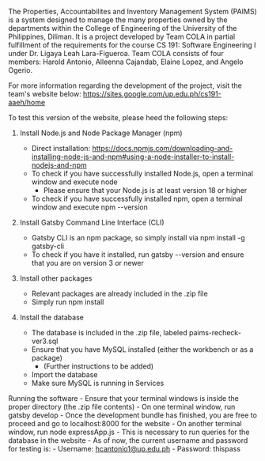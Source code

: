The Properties, Accountabilites and Inventory Management System (PAIMS) is a system designed to manage the many properties owned by the departments within the College of Engineering of the University of the Philippines, Diliman. It is a project developed by Team COLA in partial fulfillment of the requirements for the course CS 191: Software Engineering I under Dr. Ligaya Leah Lara-Figueroa. Team COLA consists of four members: Harold Antonio, Alleenna Cajandab, Elaine Lopez, and Angelo Ogerio. 


For more information regarding the development of the project, visit the team's website below:
https://sites.google.com/up.edu.ph/cs191-aaeh/home


To test this version of the website, please heed the following steps:

1. Install Node.js and Node Package Manager (npm)
    - Direct installation: https://docs.npmjs.com/downloading-and-installing-node-js-and-npm#using-a-node-installer-to-install-nodejs-and-npm
    - To check if you have successfully installed Node.js, open a terminal window and execute node
        - Please ensure that your Node.js is at least version 18 or higher
    - To check if you have successfully installed npm, open a terminal window and execute npm --version

2. Install Gatsby Command Line Interface (CLI)
    - Gatsby CLI is an npm package, so simply install via npm install -g gatsby-cli
    - To check if you have it installed, run gatsby --version and ensure that you are on version 3 or newer

3. Install other packages
    - Relevant packages are already included in the .zip file
    - Simply run npm install

4. Install the database
    - The database is included in the .zip file, labeled paims-recheck-ver3.sql
    - Ensure that you have MySQL installed (either the workbench or as a package)
        - (Further instructions to be added)
    - Import the database
    - Make sure MySQL is running in Services

Running the software
    - Ensure that your terminal windows is inside the proper directory (the .zip file contents)
    - On one terminal window, run gatsby develop
        - Once the development bundle has finished, you are free to proceed and go to localhost:8000 for the website
    - On another terminal window, run node expressApp.js
        - This is necessary to run queries for the database in the website
    - As of now, the current username and password for testing is:
        - Username: hcantonio1@up.edu.ph
        - Password: thispass
